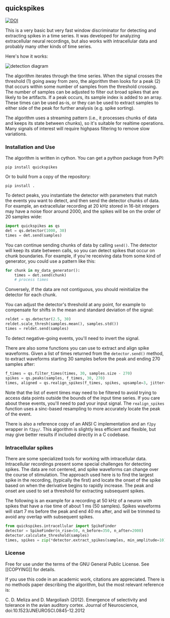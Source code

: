 
## quickspikes

[![DOI](https://zenodo.org/badge/DOI/10.5281/zenodo.1246809.svg)](https://doi.org/10.5281/zenodo.1246809)

This is a very basic but very fast window discriminator for detecting and
extracting spikes in a time series. It was developed for analyzing extracellular
neural recordings, but also works with intracellular data and probably many
other kinds of time series.

Here's how it works:

![detection diagram](algorithm.png)

The algorithm iterates through the time series. When the signal crosses the threshold (1) going away from zero, the algorithm then looks for a peak (2) that occurs within some number of samples from the threshold crossing. The number of samples can be adjusted to filter out broad spikes that are likely to be artifacts. If a peak occurs, its sample index is added to an array. These times can be used as-is, or they can be used to extract samples to either side of the peak for further analysis (e.g. spike sorting).

The algorithm uses a streaming pattern (i.e., it processes chunks of data and keeps its state between chunks), so it's suitable for realtime operations. Many signals of interest will require highpass filtering to remove slow variations.

### Installation and Use

The algorithm is written in cython. You can get a python package from PyPI:

    pip install quickspikes

Or to build from a copy of the repository:

    pip install .

To detect peaks, you instantiate the detector with parameters that match the events you want to detect, and then send the detector chunks of data. For example, an extracellular recording at 20 kHz stored in 16-bit integers may have a noise floor around 2000, and the spikes will be on the order of 20 samples wide:

```python
import quickspikes as qs
det = qs.detector(1000, 30)
times = det.send(samples)
```

You can continue sending chunks of data by calling `send()`. The detector will keep its state between calls, so you can detect spikes that occur on chunk boundaries. For example, if you're receiving data from some kind of generator, you could use a pattern like this:

``` python
for chunk in my_data_generator():
    times = det.send(chunk)
    # process times
```

Conversely, if the data are not contiguous, you should reinitialize the detector for each chunk.

You can adjust the detector's threshold at any point, for example to compensate for shifts in the mean and standard deviation of the signal:

```python
reldet = qs.detector(2.5, 30)
reldet.scale_thresh(samples.mean(), samples.std())
times = reldet.send(samples)
```

To detect negative-going events, you'll need to invert the signal.

There are also some functions you can use to extract and align spike waveforms. Given a list of times returned from the `detector.send()` method, to extract waveforms starting 30 samples before the peak and ending 270 samples after:

```python
f_times = qs.filter_times(times, 30, samples.size - 270)
spikes = qs.peaks(samples, f_times, 30, 270)
times, aligned = qs.realign_spikes(f_times, spikes, upsample=3, jitter=4)
```

Note that the list of event times may need to be filtered to avoid trying to access data points outside the bounds of the input time series. If you care about these events, you'll need to pad your input signal. The `realign_spikes` function uses a sinc-based resampling to more accurately locate the peak of the event.

There is also a reference copy of an ANSI C implementation and an `f2py` wrapper in `f2py/`. This algorithm is slightly less efficient and flexible, but may give better results if included directly in a C codebase.

### Intracellular spikes

There are some specialized tools for working with intracellular data.
Intracellular recordings present some special challenges for detecting spikes.
The data are not centered, and spike waveforms can change over the course of
stimulation. The approach used here is to find the largest spike in the recording,
(typically the first) and locate the onset of the spike based on when the derivative begins to rapidly increase. The peak and onset are used to set a threshold for extracting subsequent spikes.

The following is an example for a recording at 50 kHz of a neuron with spikes that have a rise time of about 1 ms (50 samples). Spikes waveforms will start 7 ms before the peak and end 40 ms after, and will be trimmed to avoid any overlap with subsequent spikes.

``` python
from quickspikes.intracellular import SpikeFinder
detector = SpikeFinder(n_rise=50, n_before=350, n_after=2000)
detector.calculate_threshold(samples)
times, spikes = zip(*detector.extract_spikes(samples, min_amplitude=10))

```

### License

Free for use under the terms of the GNU General Public License. See [[COPYING]]
for details.

If you use this code in an academic work, citations are appreciated. There is no methods paper describing the algorithm, but the most relevant reference is:

C. D. Meliza and D. Margoliash (2012). Emergence of selectivity and tolerance in the avian auditory cortex. Journal of Neuroscience, doi:10.1523/JNEUROSCI.0845-12.2012
